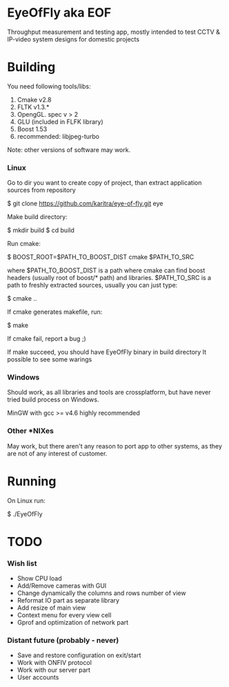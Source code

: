 
EyeOfFly aka EOF 
========

Throughput measurement and testing app, mostly intended to test CCTV & IP-video system designs 
for domestic projects

Building
========

You need following tools/libs:
1. Cmake v2.8
2. FLTK v1.3.*
3. OpengGL. spec v > 2
4. GLU (included in FLFK library)
5. Boost 1.53
6. recommended: libjpeg-turbo

Note: other versions of software may work.

### Linux

Go to dir you want to create copy of project, than
extract application sources from repository

$ git clone  https://github.com/karitra/eye-of-fly.git eye

Make build directory:

$ mkdir build
$ cd build

Run cmake:

$ BOOST_ROOT=$PATH_TO_BOOST_DIST cmake $PATH_TO_SRC

where $PATH_TO_BOOST_DIST is a path where cmake can find boost headers (usually root of boost/* path) and libraries. $PATH_TO_SRC is a path to freshly extracted sources, usually you can just type: 

$ cmake ..

If cmake generates makefile, run:

$ make

If cmake fail, report a bug ;)

If make succeed, you should have EyeOfFly binary in build directory
It possible to see some warings


### Windows

Should work, as all libraries and tools are crossplatform, but
have never tried build process on Windows. 

MinGW with gcc >= v4.6 highly recommended

### Other *NIXes

May work, but there aren't any reason to port app to other systems,
as they are not of any interest of customer.

Running
=======

On Linux run:

$ ./EyeOfFly <ip address of camera>

TODO
====

### Wish list

* Show CPU load
* Add/Remove cameras with GUI
* Change dynamically the columns and rows number of view
* Reformat IO part as separate library
* Add resize of main view
* Context menu for every view cell
* Gprof and optimization of network part

### Distant future (probably - never)

* Save and restore configuration on exit/start
* Work with ONFIV protocol
* Work with our server part
* User accounts

